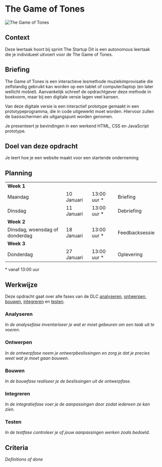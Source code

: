 # The Game of Tones

![The Game of Tones](https://github.com/fdnd-task/the-game-of-tones-chapterpage/blob/main/docs/the-game-of-tones.jpg?raw=true)

## Context

Deze leertaak hoort bij sprint The Startup Dit is een autonomous leertaak die je individueel uitvoert voor de The Game of Tones.

## Briefing

The Game of Tones is een interactieve lesmethode muziekimprovisatie die zelfstandig gebruikt kan worden op een tablet of computer/laptop (en later wellicht mobiel). Aanvankelijk schreef de opdrachtgever deze methode in boekvorm, maar bij een digitale versie lagen veel kansen.

Van deze digitale versie is een interactief prototype gemaakt in een prototypeprogramma, die in code uitgewerkt moet worden. Hiervoor zullen de basisschermen als uitgangspunt worden genomen.

Je presenteert je bevindingen in een werkend HTML, CSS en JavaScript prototype.

## Doel van deze opdracht

Je leert hoe je een website maakt voor een startende onderneming

## Planning

<table>
    <tr>
        <td colspan="4"><b>Week 1</b></td>
    </tr>
    <tr>
        <td>Maandag</td>
        <td>10 Januari</td>
        <td>13:00 uur *</td>
        <td>Briefing</td>
    </tr>
    <tr>
        <td>Dinsdag</td>
        <td>11 Januari</td>
        <td>13:00 uur *</td>
        <td>Debriefing</td>
    </tr>
    <tr>
        <td colspan="4"><b>Week 2</b></td>
    </tr>
    <tr>
        <td>Dinsdag, woensdag of donderdag</td>
        <td>18 Januari</td>
        <td>13:00 uur *</td>
        <td>Feedbacksessie</td>
    </tr>
    <tr>
        <td colspan="4"><b>Week 3</b></td>
    </tr>
    <tr>
        <td>Donderdag</td>
        <td>27 Januari</td>
        <td>13:00 uur *</td>
        <td>Oplevering</td>
    </tr>
</table>
* vanaf 13:00 uur

## Werkwijze

Deze opdracht gaat over alle fases van de DLC [analyseren](#analyseren), [ontwerpen](#ontwerpen), [bouwen](#bouwen), [integreren](#integreren) en [testen](#testen).

### Analyseren

_In de analysefase inventariseer je wat er moet gebeuren om een taak uit te voeren._

### Ontwerpen

_In de ontwerpfase neem je ontwerpbeslissingen en zorg je dat je precies weet wat je moet gaan bouwen._

### Bouwen

_In de bouwfase realiseer je de beslissingen uit de ontwerpfase._

### Integreren

_In de integratiefase voer je de aanpassingen door zodat iedereen ze kan zien._

### Testen

_In de testfase controleer je of jouw aanpassingen werken zoals bedoeld._

## Criteria

_Definitions of done_

